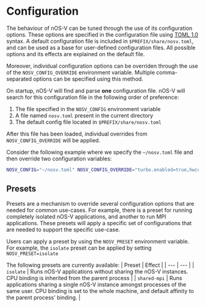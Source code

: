 # Configuration

The behaviour of nOS-V can be tuned through the use of its configuration options. These options are specified in the configuration file using [TOML 1.0](https://toml.io/en/v1.0.0) syntax. A default configuration file is included in `$PREFIX/share/nosv.toml`, and can be used as a base for user-defined configuration files. All possible options and its effects are explained on the default file.

Moreover, individual configuration options can be overriden through the use of the `NOSV_CONFIG_OVERRIDE` environment variable. Multiple comma-separated options can be specified using this method.

On startup, nOS-V will find and parse **one** configuration file. nOS-V will search for this configuration file in the following order of preference:

1. The file specified in the `NOSV_CONFIG` environment variable
1. A file named `nosv.toml` present in the current directory
1. The default config file located in `$PREFIX/share/nosv.toml`

After this file has been loaded, individual overrides from `NOSV_CONFIG_OVERRIDE` will be applied.

Consider the following example where we specify the `~/nosv.toml` file and then override two configuration variables:
```bash
NOSV_CONFIG="~/nosv.toml" NOSV_CONFIG_OVERRIDE="turbo.enabled=true,hwcounters.backend=papi" ./program
```

## Presets

Presets are a mechanism to override several configuration options that are needed for common use-cases. For example, there is a preset for running completely isolated nOS-V applications, and another to run MPI applications. These presets will apply a specific set of configurations that are needed to support the specific use-case.

Users can apply a preset by using the `NOSV_PRESET` environment variable. For example, the `isolate` preset can be applied by setting `NOSV_PRESET=isolate`

The following presets are currently available:
| Preset  | Effect |
| --- | --- |
| `isolate` | Runs nOS-V applications without sharing the nOS-V instances. CPU binding is inherited from the parent process |
| `shared-mpi` | Runs applications sharing a single nOS-V instance amongst processes of the same user. CPU binding is set to the whole machine, and default affinity to the parent process' binding. |
